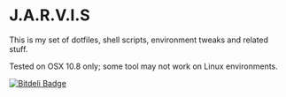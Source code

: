 J.A.R.V.I.S
===========

This is my set of dotfiles, shell scripts, environment tweaks and related stuff.

Tested on OSX 10.8 only; some tool may not work on Linux environments.



[![Bitdeli Badge](https://d2weczhvl823v0.cloudfront.net/fuadsaud/J.A.R.V.I.S/trend.png)](https://bitdeli.com/free "Bitdeli Badge")

